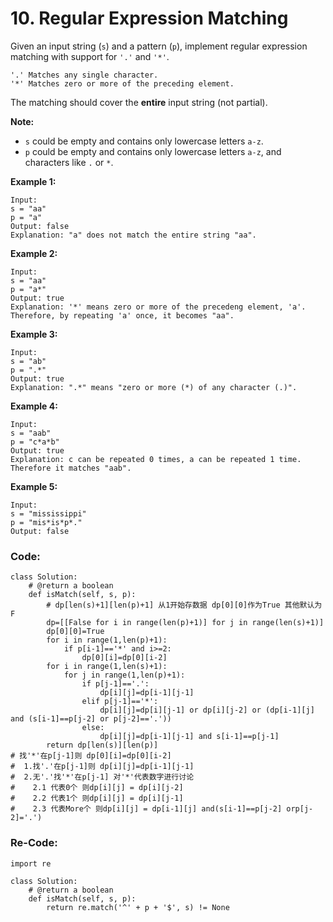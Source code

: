 # 10. Regular Expression Matching



Given an input string \(`s`\) and a pattern \(`p`\), implement regular expression matching with support for `'.'` and `'*'`.

```text
'.' Matches any single character.
'*' Matches zero or more of the preceding element.
```

The matching should cover the **entire** input string \(not partial\).

**Note:**

* `s` could be empty and contains only lowercase letters `a-z`.
* `p` could be empty and contains only lowercase letters `a-z`, and characters like `.` or `*`.

**Example 1:**

```text
Input:
s = "aa"
p = "a"
Output: false
Explanation: "a" does not match the entire string "aa".
```

**Example 2:**

```text
Input:
s = "aa"
p = "a*"
Output: true
Explanation: '*' means zero or more of the precedeng element, 'a'. Therefore, by repeating 'a' once, it becomes "aa".
```

**Example 3:**

```text
Input:
s = "ab"
p = ".*"
Output: true
Explanation: ".*" means "zero or more (*) of any character (.)".
```

**Example 4:**

```text
Input:
s = "aab"
p = "c*a*b"
Output: true
Explanation: c can be repeated 0 times, a can be repeated 1 time. Therefore it matches "aab".
```

**Example 5:**

```text
Input:
s = "mississippi"
p = "mis*is*p*."
Output: false
```

### Code:

```text
class Solution:
    # @return a boolean
    def isMatch(self, s, p):
        # dp[len(s)+1][len(p)+1] 从1开始存数据 dp[0][0]作为True 其他默认为F
        dp=[[False for i in range(len(p)+1)] for j in range(len(s)+1)]
        dp[0][0]=True
        for i in range(1,len(p)+1):
            if p[i-1]=='*' and i>=2:
                dp[0][i]=dp[0][i-2]
        for i in range(1,len(s)+1):
            for j in range(1,len(p)+1):
                if p[j-1]=='.':
                    dp[i][j]=dp[i-1][j-1]
                elif p[j-1]=='*':
                    dp[i][j]=dp[i][j-1] or dp[i][j-2] or (dp[i-1][j] and (s[i-1]==p[j-2] or p[j-2]=='.'))
                else:
                    dp[i][j]=dp[i-1][j-1] and s[i-1]==p[j-1]
        return dp[len(s)][len(p)]
# 找'*'在p[j-1]则 dp[0][i]=dp[0][i-2]
#  1.找'.'在p[j-1]则 dp[i][j]=dp[i-1][j-1]
#  2.无'.'找'*'在p[j-1] 对'*'代表数字进行讨论
#    2.1 代表0个 则dp[i][j] = dp[i][j-2]
#    2.2 代表1个 则dp[i][j] = dp[i][j-1]
#    2.3 代表More个 则dp[i][j] = dp[i-1][j] and(s[i-1]==p[j-2] orp[j-2]='.')

```

### Re-Code:

```text
import re

class Solution:
    # @return a boolean
    def isMatch(self, s, p):
        return re.match('^' + p + '$', s) != None
```

